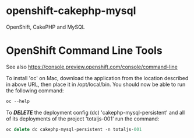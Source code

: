 # openshift-cakephp-mysql
OpenShift, CakePHP and MySQL

# OpenShift Command Line Tools

See also https://console.preview.openshift.com/console/command-line

To install 'oc' on Mac, download the application from the location described in above URL, then place it in /opt/local/bin. You should now be able to run the following command:

```javascript
oc --help
```

To ***DELETE*** the deployment config (dc) 'cakephp-mysql-persistent'  and all of its deployments of the project 'totaljs-001' run the command:

```javascript
oc delete dc cakephp-mysql-persistent -n totaljs-001
```

